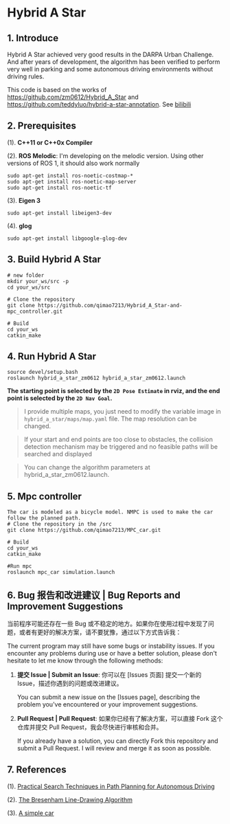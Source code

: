 # Hybrid A Star

## 1. Introduce

Hybrid A Star achieved very good results in the DARPA Urban Challenge. And after years of development, the algorithm has been verified to perform very well in parking and some autonomous driving environments without driving rules.

This code is based on the works of https://github.com/zm0612/Hybrid_A_Star and https://github.com/teddyluo/hybrid-a-star-annotation.
See [bilibili](https://www.bilibili.com/video/BV14y411a77H/?spm_id_from=333.999.0.0)

## 2. Prerequisites

(1). **C++11 or C++0x Compiler**

(2). **ROS Melodic**: I'm developing on the melodic version. Using other versions of ROS 1, it should also work normally

```shell
sudo apt-get install ros-noetic-costmap-*
sudo apt-get install ros-noetic-map-server
sudo apt-get install ros-noetic-tf
```

(3). **Eigen 3**

```shell
sudo apt-get install libeigen3-dev
```

(4).  **glog**

```shell
sudo apt-get install libgoogle-glog-dev
```

## 3. Build Hybrid A Star

```shell
# new folder
mkdir your_ws/src -p
cd your_ws/src

# Clone the repository
git clone https://github.com/qimao7213/Hybrid_A_Star-and-mpc_controller.git

# Build
cd your_ws
catkin_make
```

## 4. Run Hybrid A Star

```shell
source devel/setup.bash
roslaunch hybrid_a_star_zm0612 hybrid_a_star_zm0612.launch
```

**The starting point is selected by the `2D Pose Estimate` in rviz, and the end point is selected by the `2D Nav Goal`.**

> I provide multiple maps, you just need to modify the variable image in `hybrid_a_star/maps/map.yaml` file. The map resolution can be changed.

> If your start and end points are too close to obstacles, the collision detection mechanism may be triggered and no feasible paths will be searched and displayed

> You can change the algorithm parameters at hybrid_a_star_zm0612.launch.
## 5. Mpc controller
```shell
The car is modeled as a bicycle model. NMPC is used to make the car follow the planned path.
# Clone the repository in the /src
git clone https://github.com/qimao7213/MPC_car.git

# Build
cd your_ws
catkin_make

#Run mpc
roslaunch mpc_car simulation.launch
```
## 6. Bug 报告和改进建议 | Bug Reports and Improvement Suggestions

当前程序可能还存在一些 Bug 或不稳定的地方。如果你在使用过程中发现了问题，或者有更好的解决方案，请不要犹豫，通过以下方式告诉我：

The current program may still have some bugs or instability issues. If you encounter any problems during use or have a better solution, please don't hesitate to let me know through the following methods:

1. **提交 Issue | Submit an Issue**: 你可以在 [Issues 页面] 提交一个新的 Issue，描述你遇到的问题或改进建议。

   You can submit a new issue on the [Issues page], describing the problem you've encountered or your improvement suggestions.

2. **Pull Request | Pull Request**: 如果你已经有了解决方案，可以直接 Fork 这个仓库并提交 Pull Request，我会尽快进行审核和合并。

   If you already have a solution, you can directly Fork this repository and submit a Pull Request. I will review and merge it as soon as possible.

## 7. References

(1). [Practical Search Techniques in Path Planning for Autonomous Driving](https://ai.stanford.edu/~ddolgov/papers/dolgov_gpp_stair08.pdf)

(2). [The Bresenham Line-Drawing Algorithm](https://www.cs.helsinki.fi/group/goa/mallinnus/lines/bresenh.html)

(3). [A simple car](http://planning.cs.uiuc.edu/node658.html)
